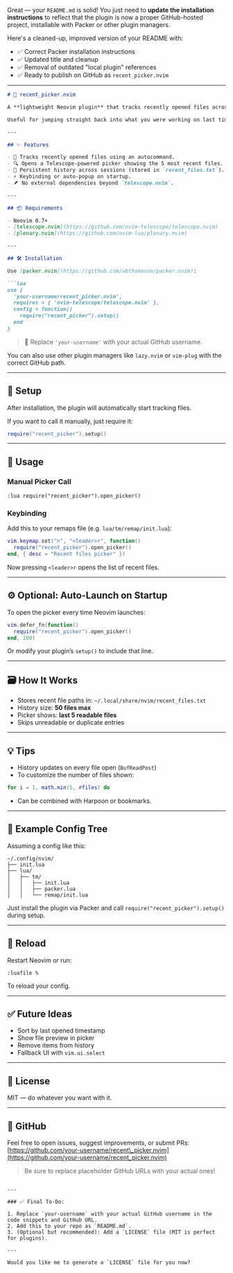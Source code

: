 Great — your `README.md` is solid! You just need to **update the installation instructions** to reflect that the plugin is now a proper GitHub-hosted project, installable with Packer or other plugin managers.

Here's a cleaned-up, improved version of your README with:

* ✅ Correct Packer installation instructions
* ✅ Updated title and cleanup
* ✅ Removal of outdated "local plugin" references
* ✅ Ready to publish on GitHub as `recent_picker.nvim`

---

````markdown
# 📂 recent_picker.nvim

A **lightweight Neovim plugin** that tracks recently opened files across sessions and displays the **last 5** in a **Telescope picker** when triggered — optionally on startup.

Useful for jumping straight back into what you were working on last time.

---

## ✨ Features

- 📜 Tracks recently opened files using an autocommand.
- 🔍 Opens a Telescope-powered picker showing the 5 most recent files.
- 🧠 Persistent history across sessions (stored in `recent_files.txt`).
- ⚡ Keybinding or auto-popup on startup.
- 🪶 No external dependencies beyond `telescope.nvim`.

---

## 📦 Requirements

- Neovim 0.7+
- [telescope.nvim](https://github.com/nvim-telescope/telescope.nvim)
- [plenary.nvim](https://github.com/nvim-lua/plenary.nvim)

---

## 🛠️ Installation

Use [packer.nvim](https://github.com/wbthomason/packer.nvim):

```lua
use {
  'your-username/recent_picker.nvim',
  requires = { 'nvim-telescope/telescope.nvim' },
  config = function()
    require("recent_picker").setup()
  end
}
````

> 🔁 Replace `'your-username'` with your actual GitHub username.

You can also use other plugin managers like `lazy.nvim` or `vim-plug` with the correct GitHub path.

---

## 🔧 Setup

After installation, the plugin will automatically start tracking files.

If you want to call it manually, just require it:

```lua
require("recent_picker").setup()
```

---

## 🎯 Usage

### Manual Picker Call

```vim
:lua require("recent_picker").open_picker()
```

### Keybinding

Add this to your remaps file (e.g. `lua/tm/remap/init.lua`):

```lua
vim.keymap.set("n", "<leader>r", function()
  require("recent_picker").open_picker()
end, { desc = "Recent files picker" })
```

Now pressing `<leader>r` opens the list of recent files.

---

## ⚙️ Optional: Auto-Launch on Startup

To open the picker every time Neovim launches:

```lua
vim.defer_fn(function()
  require("recent_picker").open_picker()
end, 100)
```

Or modify your plugin’s `setup()` to include that line.

---

## 🗃️ How It Works

* Stores recent file paths in:
  `~/.local/share/nvim/recent_files.txt`
* History size: **50 files max**
* Picker shows: **last 5 readable files**
* Skips unreadable or duplicate entries

---

## 💡 Tips

* History updates on every file open (`BufReadPost`)
* To customize the number of files shown:

```lua
for i = 1, math.min(5, #files) do
```

* Can be combined with Harpoon or bookmarks.

---

## 🧪 Example Config Tree

Assuming a config like this:

```
~/.config/nvim/
├── init.lua
├── lua/
│   ├── tm/
│   │   ├── init.lua
│   │   ├── packer.lua
│   │   └── remap/init.lua
```

Just install the plugin via Packer and call `require("recent_picker").setup()` during setup.

---

## 🔄 Reload

Restart Neovim or run:

```vim
:luafile %
```

To reload your config.

---

## ✅ Future Ideas

* Sort by last opened timestamp
* Show file preview in picker
* Remove items from history
* Fallback UI with `vim.ui.select`

---

## 📄 License

MIT — do whatever you want with it.

---

## 📡 GitHub

Feel free to open issues, suggest improvements, or submit PRs:
[https://github.com/your-username/recent\_picker.nvim](https://github.com/your-username/recent_picker.nvim)

> Be sure to replace placeholder GitHub URLs with your actual ones!

```

---

### ✅ Final To-Do:

1. Replace `your-username` with your actual GitHub username in the code snippets and GitHub URL.
2. Add this to your repo as `README.md`.
3. (Optional but recommended): Add a `LICENSE` file (MIT is perfect for plugins).

---

Would you like me to generate a `LICENSE` file for you now?
```

